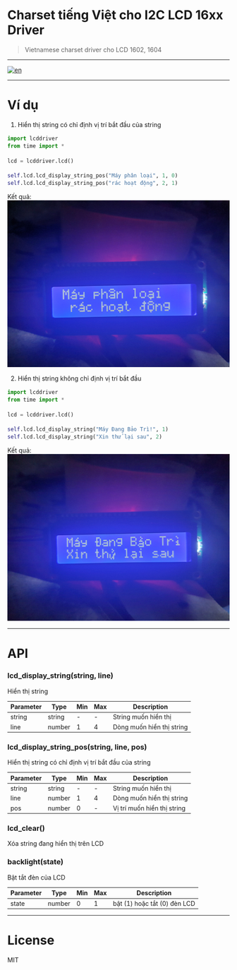 # Charset tiếng Việt cho I2C LCD 16xx Driver

> Vietnamese charset driver cho LCD 1602, 1604

---

[![en](https://img.shields.io/badge/lang-en-blue.svg)](/README.md)

---

# Ví dụ

1. Hiển thị string có chỉ định vị trí bắt đầu của string
```python
import lcddriver
from time import *

lcd = lcddriver.lcd()

self.lcd.lcd_display_string_pos("Máy phân loại", 1, 0)
self.lcd.lcd_display_string_pos("rác hoạt động", 2, 1)
```
Kết quả:
![Display within position](/images/display-string-position.jpg)

2. Hiển thị string không chỉ định vị trí bắt đầu
```python
import lcddriver
from time import *

lcd = lcddriver.lcd()

self.lcd.lcd_display_string("Máy Đang Bảo Trì!", 1)
self.lcd.lcd_display_string("Xin thử lại sau", 2)
```
Kết quả:
![Display without position](/images/display-string.jpg)

---

# API

### lcd_display_string(string, line)

Hiển thị string


| Parameter |   Type    | Min | Max | Description               |
|-----------|-----------|-----|-----|---------------------------|
| string    |  string   |  -  |  -  | String muốn hiển thị      |
| line      |  number   |  1  |  4  | Dòng muốn hiển thị string |

### lcd_display_string_pos(string, line, pos)

Hiển thị string có chỉ định vị trí bắt đầu của string

| Parameter |   Type    | Min | Max | Description                                |
|-----------|-----------|-----|-----|--------------------------------------------|
| string    |   string  |  -  |  -  | String muốn hiển thị                       |
| line      |   number  |  1  |  4  | Dòng muốn hiển thị string                  |
| pos       |   number  |  0  |  -  | Vị trí muốn hiển thị string                |

### lcd_clear()

Xóa string đang hiển thị trên LCD

### backlight(state)

Bật tắt đèn của LCD

| Parameter |   Type    | Min | Max | Description                                   |
|-----------|-----------|-----|-----|-----------------------------------------------|
| state     |   number  |  0  |  1  | bật (1) hoặc tắt (0) đèn LCD                  |

---

# License

MIT
